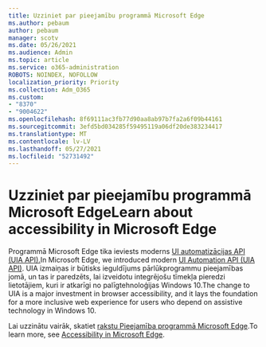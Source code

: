 ```yaml
---
title: Uzziniet par pieejamību programmā Microsoft Edge
ms.author: pebaum
author: pebaum
manager: scotv
ms.date: 05/26/2021
ms.audience: Admin
ms.topic: article
ms.service: o365-administration
ROBOTS: NOINDEX, NOFOLLOW
localization_priority: Priority
ms.collection: Adm_O365
ms.custom:
- "8370"
- "9004622"
ms.openlocfilehash: 8f69111ac3fb77d90aa8ab97b7fa2a6f09b44161
ms.sourcegitcommit: 3efd5bd034285f59495119a06df20de383234417
ms.translationtype: MT
ms.contentlocale: lv-LV
ms.lasthandoff: 05/27/2021
ms.locfileid: "52731492"
---
```

# <a name="learn-about-accessibility-in-microsoft-edge"></a><span data-ttu-id="c7c12-102">Uzziniet par pieejamību programmā Microsoft Edge</span><span class="sxs-lookup"><span data-stu-id="c7c12-102">Learn about accessibility in Microsoft Edge</span></span>

<span data-ttu-id="c7c12-103">Programmā Microsoft Edge tika ieviests moderns [UI automatizācijas API (UIA API).](https://go.microsoft.com/fwlink/?linkid=2153423)</span><span class="sxs-lookup"><span data-stu-id="c7c12-103">In Microsoft Edge, we introduced modern [UI Automation API (UIA API)](https://go.microsoft.com/fwlink/?linkid=2153423).</span></span> <span data-ttu-id="c7c12-104">UIA izmaiņas ir būtisks ieguldījums pārlūkprogrammu pieejamības jomā, un tas ir paredzēts, lai izveidotu integrējošu tīmekļa pieredzi lietotājiem, kuri ir atkarīgi no palīgtehnoloģijas Windows 10.</span><span class="sxs-lookup"><span data-stu-id="c7c12-104">The change to UIA is a major investment in browser accessibility, and it lays the foundation for a more inclusive web experience for users who depend on assistive technology in Windows 10.</span></span> 

<span data-ttu-id="c7c12-105">Lai uzzinātu vairāk, skatiet [rakstu Pieejamība programmā Microsoft Edge](https://go.microsoft.com/fwlink/?linkid=2153512).</span><span class="sxs-lookup"><span data-stu-id="c7c12-105">To learn more, see [Accessibility in Microsoft Edge](https://go.microsoft.com/fwlink/?linkid=2153512).</span></span>
